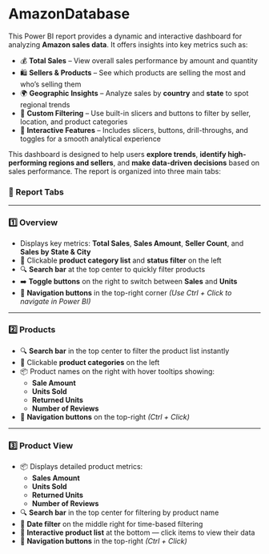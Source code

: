 # AmazonDatabase
This Power BI report provides a dynamic and interactive dashboard for analyzing **Amazon sales data**. It offers insights into key metrics such as:

- 💰 **Total Sales** – View overall sales performance by amount and quantity  
- 🛍️ **Sellers & Products** – See which products are selling the most and who’s selling them  
- 🌍 **Geographic Insights** – Analyze sales by **country** and **state** to spot regional trends  
- 🧭 **Custom Filtering** – Use built-in slicers and buttons to filter by seller, location, and product categories  
- 🔁 **Interactive Features** – Includes slicers, buttons, drill-throughs, and toggles for a smooth analytical experience

This dashboard is designed to help users **explore trends**, **identify high-performing regions and sellers**, and **make data-driven decisions** based on sales performance.
The report is organized into three main tabs:

### 📂 Report Tabs

---

### 1️⃣ **Overview**

- Displays key metrics: **Total Sales**, **Sales Amount**, **Seller Count**, and **Sales by State & City**  
- 📌 Clickable **product category list** and **status filter** on the left  
- 🔍 **Search bar** at the top center to quickly filter products  
- ➡️ **Toggle buttons** on the right to switch between **Sales** and **Units**  
- 🔗 **Navigation buttons** in the top-right corner *(Use Ctrl + Click to navigate in Power BI)*

---

### 2️⃣ **Products**

- 🔍 **Search bar** in the top center to filter the product list instantly  
- 📁 Clickable **product categories** on the left  
- 📦 Product names on the right with hover tooltips showing:  
  - **Sale Amount**  
  - **Units Sold**  
  - **Returned Units**  
  - **Number of Reviews**  
- 🔗 **Navigation buttons** on the top-right *(Ctrl + Click)*

---

### 3️⃣ **Product View**

- 📦 Displays detailed product metrics:  
  - **Sales Amount**  
  - **Units Sold**  
  - **Returned Units**  
  - **Number of Reviews**  
- 🔍 **Search bar** in the top center for filtering by product name  
- 📅 **Date filter** on the middle right for time-based filtering  
- 📃 **Interactive product list** at the bottom — click items to view their data  
- 🔗 **Navigation buttons** in the top-right *(Ctrl + Click)*



